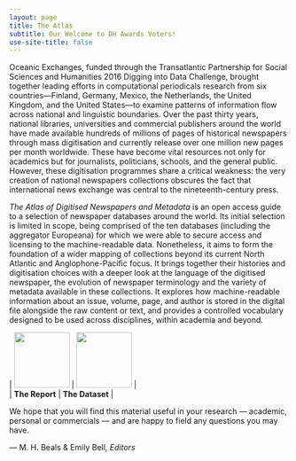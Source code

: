 ```yaml
---
layout: page
title: The Atlas
subtitle: Our Welcome to DH Awards Voters!
use-site-title: false
---
```


Oceanic Exchanges, funded through the Transatlantic Partnership for Social Sciences and Humanities 2016 Digging into Data Challenge, 
brought together leading efforts in computational periodicals research from six countries—Finland, Germany, Mexico, the Netherlands, 
the United Kingdom, and the United States—to examine patterns of information flow across national and linguistic boundaries. Over the 
past thirty years, national libraries, universities and commercial publishers around the world have made available hundreds of millions 
of pages of historical newspapers through mass digitisation and currently release over one million new pages per month worldwide. These 
have become vital resources not only for academics but for journalists, politicians, schools, and the general public. However, these digitisation 
programmes share a critical weakness: the very creation of national newspapers collections obscures the fact that international news exchange 
was central to the nineteenth-century press.

*The Atlas of Digitised Newspapers and Metadata* is an open access guide to a selection of newspaper databases around the world. Its initial 
selection is limited in scope, being comprised of the ten databases (including the aggregator Europeana) for which we were able to secure 
access and licensing to the machine-readable data. Nonetheless, it aims to form the foundation of a wider mapping of collections beyond its 
current North Atlantic and Anglophone-Pacific focus. It brings together their histories and digitisation choices with a deeper look at the 
language of the digitised newspaper, the evolution of newspaper terminology and the variety of metadata available in these collections. It 
explores how machine-readable information about an issue, volume, page, and author is stored in the digital file alongside the raw content 
or text, and provides a controlled vocabulary designed to be used across disciplines, within academia and beyond.

| <a href="https://figshare.com/articles/online_resource/The_Atlas_of_Digitised_Newspapers_and_Metadata_Reports_from_Oceanic_Exchanges/11560059"><img height="100px" src="https://s3-eu-west-1.amazonaws.com/pfigshare-u-previews/22534592/thumb.png"></a> | <a href="https://figshare.com/articles/dataset/Full_Map_of_Digitised_Newspaper_Metadata/11560110"><img src="https://www.digitisednewspapers.net/img/map.jpeg" height="100px"></a> |  
| **The Report**          |  **The Dataset** |

We hope that you will find this material useful in your research — academic, personal or commercials — and are happy to field any questions you may have.

— M. H. Beals & Emily Bell, *Editors*


